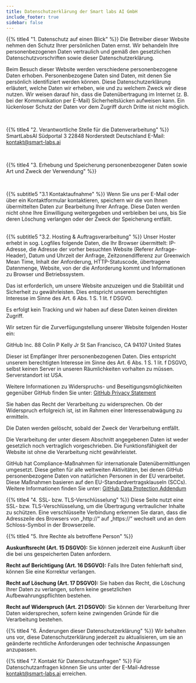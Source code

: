 ```yaml
---
title: Datenschutzerklärung der Smart labs AI GmbH
include_footer: true
sidebar: false
---
```


{{% title4 "1. Datenschutz auf einen Blick" %}}
Die Betreiber dieser Website nehmen den Schutz Ihrer persönlichen Daten ernst. Wir behandeln Ihre personenbezogenen Daten vertraulich und gemäß den gesetzlichen Datenschutzvorschriften sowie dieser Datenschutzerklärung.

Beim Besuch dieser Website werden verschiedene personenbezogene Daten erhoben. Personenbezogene Daten sind Daten, mit denen Sie persönlich identifiziert werden können. Diese Datenschutzerklärung erläutert, welche Daten wir erheben, wie und zu welchem Zweck wir diese nutzen. Wir weisen darauf hin, dass die Datenübertragung im Internet (z. B. bei der Kommunikation per E-Mail) Sicherheitslücken aufweisen kann. Ein lückenloser Schutz der Daten vor dem Zugriff durch Dritte ist nicht möglich.

</br>

{{% title4 "2. Verantwortliche Stelle für die Datenverarbeitung" %}}
SmartLabsAI
Südportal 3
22848 Norderstedt
Deutschland
E-Mail: kontakt@smart-labs.ai

</br>

{{% title4 "3. Erhebung und Speicherung personenbezogener Daten sowie Art und Zweck der Verwendung" %}}

</br>

{{% subtitle5 "3.1 Kontaktaufnahme" %}}
Wenn Sie uns per E-Mail oder über ein Kontaktformular kontaktieren, speichern wir die von Ihnen übermittelten Daten zur Bearbeitung Ihrer Anfrage. Diese Daten werden nicht ohne Ihre Einwilligung weitergegeben und verbleiben bei uns, bis Sie deren Löschung verlangen oder der Zweck der Speicherung entfällt.

</br>
{{% subtitle5 "3.2. Hosting & Auftragsverarbeitung" %}}
Unser Hoster erhebt in sog. Logfiles folgende Daten, die Ihr Browser übermittelt: IP-Adresse, die Adresse der vorher besuchten Website (Referer Anfrage-Header), Datum und Uhrzeit der Anfrage, Zeitzonendifferenz zur Greenwich Mean Time, Inhalt der Anforderung, HTTP-Statuscode, übertragene Datenmenge, Website, von der die Anforderung kommt und Informationen zu Browser und Betriebssystem.

Das ist erforderlich, um unsere Website anzuzeigen und die Stabilität und Sicherheit zu gewährleisten. Dies entspricht unserem berechtigten Interesse im Sinne des Art. 6 Abs. 1 S. 1 lit. f DSGVO.

Es erfolgt kein Tracking und wir haben auf diese Daten keinen direkten Zugriff.

Wir setzen für die Zurverfügungstellung unserer Website folgenden Hoster ein:

GitHub Inc.
88 Colin P Kelly Jr St
San Francisco, CA 94107
United States

Dieser ist Empfänger Ihrer personenbezogenen Daten. Dies entspricht unserem berechtigten Interesse im Sinne des Art. 6 Abs. 1 S. 1 lit. f DSGVO, selbst keinen Server in unseren Räumlichkeiten vorhalten zu müssen. Serverstandort ist USA.

Weitere Informationen zu Widerspruchs- und Beseitigungsmöglichkeiten gegenüber GitHub finden Sie unter: [GitHub Privacy Statement](https://docs.github.com/en/free-pro-team@latest/github/site-policy/github-privacy-statement#github-pages)

Sie haben das Recht der Verarbeitung zu widersprechen. Ob der Widerspruch erfolgreich ist, ist im Rahmen einer Interessenabwägung zu ermitteln.

Die Daten werden gelöscht, sobald der Zweck der Verarbeitung entfällt.

Die Verarbeitung der unter diesem Abschnitt angegebenen Daten ist weder gesetzlich noch vertraglich vorgeschrieben. Die Funktionsfähigkeit der Website ist ohne die Verarbeitung nicht gewährleistet.

GitHub hat Compliance-Maßnahmen für internationale Datenübermittlungen umgesetzt. Diese gelten für alle weltweiten Aktivitäten, bei denen GitHub personenbezogene Daten von natürlichen Personen in der EU verarbeitet. Diese Maßnahmen basieren auf den EU-Standardvertragsklauseln (SCCs). Weitere Informationen finden Sie unter: [GitHub Data Protection Addendum](https://docs.github.com/en/free-pro-team@latest/github/site-policy/github-data-protection-addendum#attachment-1–the-standard-contractual-clauses-processors)


{{% title4 "4. SSL- bzw. TLS-Verschlüsselung" %}}
Diese Seite nutzt eine SSL- bzw. TLS-Verschlüsselung, um die Übertragung vertraulicher Inhalte zu schützen. Eine verschlüsselte Verbindung erkennen Sie daran, dass die Adresszeile des Browsers von „http://“ auf „https://“ wechselt und an dem Schloss-Symbol in der Browserzeile.


{{% title4 "5. Ihre Rechte als betroffene Person" %}}

**Auskunftsrecht (Art. 15 DSGVO):** Sie können jederzeit eine Auskunft über die bei uns gespeicherten Daten anfordern.

**Recht auf Berichtigung (Art. 16 DSGVO):** Falls Ihre Daten fehlerhaft sind, können Sie eine Korrektur verlangen.

**Recht auf Löschung (Art. 17 DSGVO):** Sie haben das Recht, die Löschung Ihrer Daten zu verlangen, sofern keine gesetzlichen Aufbewahrungspflichten bestehen.

**Recht auf Widerspruch (Art. 21 DSGVO):** Sie können der Verarbeitung Ihrer Daten widersprechen, sofern keine zwingenden Gründe für die Verarbeitung bestehen.


{{% title4 "6. Änderungen dieser Datenschutzerklärung" %}}
Wir behalten uns vor, diese Datenschutzerklärung jederzeit zu aktualisieren, um sie an geänderte rechtliche Anforderungen oder technische Anpassungen anzupassen.

{{% title4 "7. Kontakt für Datenschutzanfragen" %}}
Für Datenschutzanfragen können Sie uns unter der E-Mail-Adresse kontakt@smart-labs.ai erreichen.
